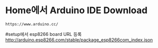 # Home에서 Arduino IDE Download
    https://www.arduino.cc/
#setup에서 esp8266 board URL 등록
  http://arduino.esp8266.com/stable/package_esp8266com_index.json
